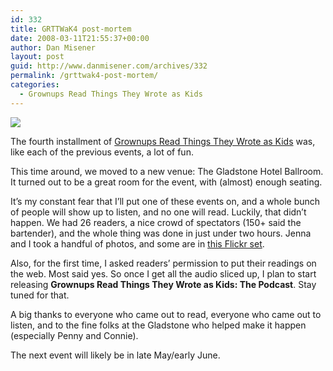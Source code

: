```yaml
---
id: 332
title: GRTTWaK4 post-mortem
date: 2008-03-11T21:55:37+00:00
author: Dan Misener
layout: post
guid: http://www.danmisener.com/archives/332
permalink: /grttwak4-post-mortem/
categories:
  - Grownups Read Things They Wrote as Kids
---
```

![](http://farm3.static.flickr.com/2325/2327441179_e328eb0ab0.jpg)

The fourth installment of [Grownups Read Things They Wrote as Kids](http://read.danmisener.com/) was, like each of the previous events, a lot of fun.

This time around, we moved to a new venue: The Gladstone Hotel Ballroom. It turned out to be a great room for the event, with (almost) enough seating.

It&#8217;s my constant fear that I&#8217;ll put one of these events on, and a whole bunch of people will show up to listen, and no one will read. Luckily, that didn&#8217;t happen. We had 26 readers, a nice crowd of spectators (150+ said the bartender), and the whole thing was done in just under two hours. Jenna and I took a handful of photos, and some are in [this Flickr set](http://www.flickr.com/photos/danmisener/sets/72157604097578148/).

Also, for the first time, I asked readers&#8217; permission to put their readings on the web. Most said yes. So once I get all the audio sliced up, I plan to start releasing **Grownups Read Things They Wrote as Kids: The Podcast**. Stay tuned for that.

A big thanks to everyone who came out to read, everyone who came out to listen, and to the fine folks at the Gladstone who helped make it happen (especially Penny and Connie).

The next event will likely be in late May/early June.